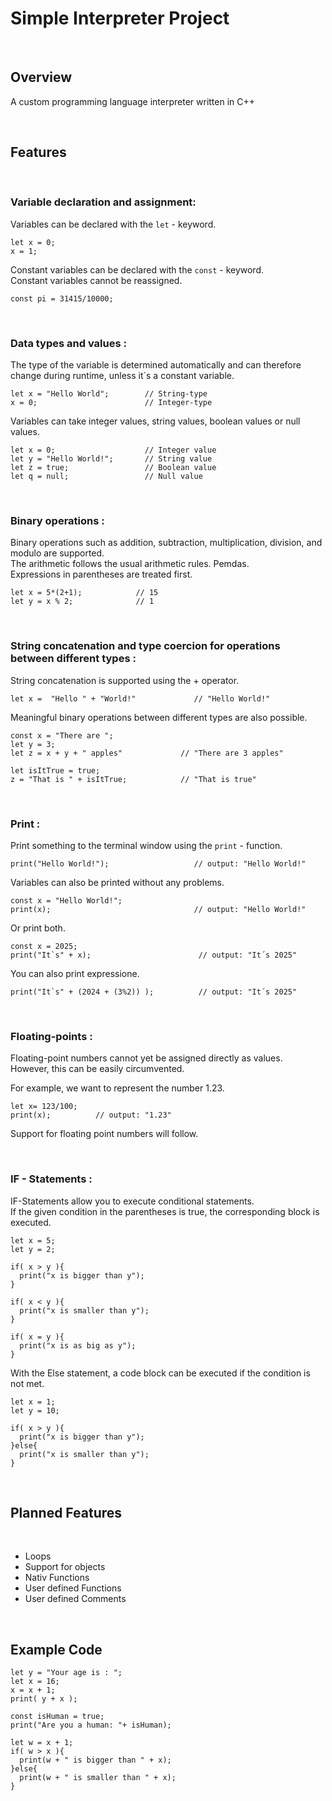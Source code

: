 # Simple Interpreter Project

<br>

## Overview
A custom programming language interpreter written in C++

<br>


## Features
<br>


### **Variable declaration and assignment:**

Variables can be declared with the `let` - keyword.

```
let x = 0;
x = 1;
```

Constant variables can be declared with the `const` - keyword.<br>
Constant variables cannot be reassigned.


```
const pi = 31415/10000;
```

<br>


### **Data types and values :**

The type of the variable is determined automatically and can therefore change during runtime, unless it`s a constant variable.

```
let x = "Hello World";        // String-type
x = 0;                        // Integer-type
```

Variables can take integer values, string values, boolean values ​​or null values.

```
let x = 0;                    // Integer value
let y = "Hello World!";       // String value
let z = true;                 // Boolean value
let q = null;                 // Null value
```

<br>


### **Binary operations :**

Binary operations such as addition, subtraction, multiplication, division, and modulo are supported.<br>
The arithmetic follows the usual arithmetic rules. Pemdas. <br>
Expressions in parentheses are treated first.

```
let x = 5*(2+1);            // 15
let y = x % 2;              // 1
```

<br>




### **String concatenation and type coercion for operations between different types :**
String concatenation is supported using the + operator.

```
let x =  "Hello " + "World!"             // "Hello World!"
```
Meaningful binary operations between different types are also possible.
```
const x = "There are ";
let y = 3;
let z = x + y + " apples"             // "There are 3 apples"

let isItTrue = true;
z = "That is " + isItTrue;            // "That is true"
```
<br>


### **Print :**
Print something to the terminal window using the `print` - function.

```
print("Hello World!");                   // output: "Hello World!"
```

Variables can also be printed without any problems.

```
const x = "Hello World!";
print(x);                                // output: "Hello World!"
```
Or print both.
```
const x = 2025;
print("It`s" + x);                        // output: "It´s 2025"
```
You can also print expressione.
```
print("It`s" + (2024 + (3%2)) );          // output: "It´s 2025"
```


<br>


### **Floating-points :**

Floating-point numbers cannot yet be assigned directly as values.<br>
However, this can be easily circumvented.
<br>


For example, we want to represent the number 1.23.
```
let x= 123/100;
print(x);          // output: "1.23"
```
Support for floating point numbers will follow.


<br>


### **IF - Statements :**

IF-Statements allow you to execute conditional statements. <br>
If the given condition in the parentheses is true, the corresponding block is executed.
```
let x = 5;
let y = 2;

if( x > y ){
  print("x is bigger than y");
}

if( x < y ){
  print("x is smaller than y");
}

if( x = y ){
  print("x is as big as y");
}
```

With the Else statement, a code block can be executed if the condition is not met.

```
let x = 1;
let y = 10;

if( x > y ){
  print("x is bigger than y");
}else{
  print("x is smaller than y");
}
```


<br>


## Planned Features
<br>

- Loops
- Support for objects
- Nativ Functions
- User defined Functions
- User defined Comments

<br>

## Example Code

```
let y = "Your age is : ";
let x = 16;
x = x + 1;
print( y + x );

const isHuman = true;
print("Are you a human: "+ isHuman);

let w = x + 1;
if( w > x ){
  print(w + " is bigger than " + x);
}else{
  print(w + " is smaller than " + x);
}
```
